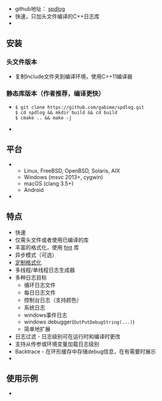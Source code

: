 - github地址： [spdlog](https://github.com/gabime/spdlog)
- 快速，只加头文件编译的C++日志库
-
## 安装
### 头文件版本
- 复制Include文件夹到编译环境，使用C++11编译器
### 静态库版本（作者推荐，编译更快）
-
  ```
  $ git clone https://github.com/gabime/spdlog.git
  $ cd spdlog && mkdir build && cd build
  $ cmake .. && make -j
   ```
-
## 平台
-
  * Linux, FreeBSD, OpenBSD, Solaris, AIX
  * Windows (msvc 2013+, cygwin)
  * macOS (clang 3.5+)
  * Android
-
## 特点
- 快速
- 仅需头文件或者使用已编译的库
- 丰富的格式化，使用 [fmt](https://github.com/fmtlib/fmt) 库
- 异步模式（可选）
- [定制格式化](https://github.com/gabime/spdlog/wiki/3.-Custom-formatting)
- 多线程/单线程日志生成器
- 多种日志目标
  * 循环日志文件
  * 每日日志文件
  * 控制台日志（支持颜色）
  * 系统日志
  * windows事件日志
  * windows debugger(`OutPutDebugString(...)`)
  * 简单地扩展
- 日志过滤 - 日志级别可在运行时和编译时更改
- 支持从传参或环境变量加载日志级别
- Backtrace - 在环形缓存中存储debug信息，在有需要时展示
-
## 使用示例
-